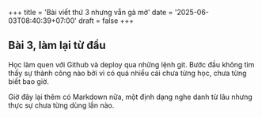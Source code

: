 +++
title = 'Bài viết thứ 3 nhưng vẫn gà mờ'
date = '2025-06-03T08:40:39+07:00'
draft = false
+++
## Bài 3, làm lại từ đầu

Học làm quen với Github và deploy qua những lệnh git. Bước đầu không tìm thấy sự thành công nào bởi vì có quá nhiều cái chưa từng học, chưa từng biết bao giờ.

Giờ đây lại thêm có Markdown nữa, một định dạng nghe danh từ lâu nhưng thực sự chưa từng dùng lần nào.
